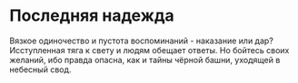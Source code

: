 # Последняя надежда
Вязкое одиночество и пустота воспоминаний - наказание или дар? Исступленная тяга к свету и людям обещает ответы. Но бойтесь своих желаний, ибо правда опасна, как и тайны чёрной башни, уходящей в небесный свод.
